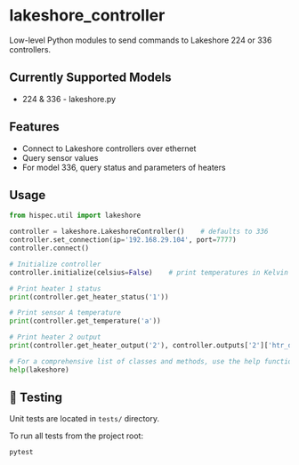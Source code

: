 # lakeshore_controller

Low-level Python modules to send commands to Lakeshore 224 or 336 controllers.

## Currently Supported Models
- 224 & 336 - lakeshore.py

## Features
- Connect to Lakeshore controllers over ethernet
- Query sensor values
- For model 336, query status and parameters of heaters

## Usage

```python
from hispec.util import lakeshore

controller = lakeshore.LakeshoreController()    # defaults to 336
controller.set_connection(ip='192.168.29.104', port=7777)
controller.connect()

# Initialize controller
controller.initialize(celsius=False)    # print temperatures in Kelvin

# Print heater 1 status
print(controller.get_heater_status('1'))

# Print sensor A temperature
print(controller.get_temperature('a'))

# Print heater 2 output
print(controller.get_heater_output('2'), controller.outputs['2']['htr_display'])

# For a comprehensive list of classes and methods, use the help function
help(lakeshore)

```

## 🧪 Testing
Unit tests are located in `tests/` directory.

To run all tests from the project root:

```bash
pytest
```